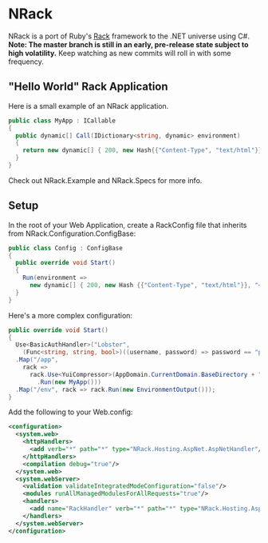 NRack
=====
NRack is a port of Ruby's [Rack](http://rack.rubyforge.org/) framework to the .NET universe using C#.  **Note:  The master branch is still in an early, pre-release state subject to high volatility.**  Keep watching as new commits will roll in with some frequency.

"Hello World" Rack Application
-------------------
Here is a small example of an NRack application.

```c#
public class MyApp : ICallable
{
  public dynamic[] Call(IDictionary<string, dynamic> environment)
  {
    return new dynamic[] { 200, new Hash{{"Content-Type", "text/html"}}, "<h1>Hello, World!</h1>"};
  }
}
```

Check out NRack.Example and NRack.Specs for more info.

Setup
-----

In the root of your Web Application, create a RackConfig file that inherits from NRack.Configuration.ConfigBase:

```c#
public class Config : ConfigBase
{
  public override void Start()
  {
    Run(environment =>
      new dynamic[] { 200, new Hash {{"Content-Type", "text/html"}}, "<h1>Hello, World!</h1>" });
  }
}
```

Here's a more complex configuration:

```c#
public override void Start()
{
  Use<BasicAuthHandler>("Lobster",
    (Func<string, string, bool>)((username, password) => password == "p4ssw0rd!"))
  .Map("/app",
    rack =>
      rack.Use<YuiCompressor>(AppDomain.CurrentDomain.BaseDirectory + "Scripts\\")
        .Run(new MyApp()))
  .Map("/env", rack => rack.Run(new EnvironmentOutput()));
}
```

Add the following to your Web.config:

```xml
<configuration>
  <system.web>
    <httpHandlers>
      <add verb="*" path="*" type="NRack.Hosting.AspNet.AspNetHandler"/>
    </httpHandlers>
    <compilation debug="true"/>
  </system.web>
  <system.webServer>
    <validation validateIntegratedModeConfiguration="false"/>
    <modules runAllManagedModulesForAllRequests="true"/>
    <handlers>
      <add name="RackHandler" verb="*" path="*" type="NRack.Hosting.AspNet.AspNetHandler"/>
    </handlers>
  </system.webServer>
</configuration>
```
